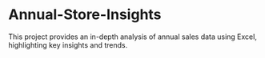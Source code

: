 # Annual-Store-Insights
This project provides an in-depth analysis of annual sales data using Excel, highlighting key insights and trends.

